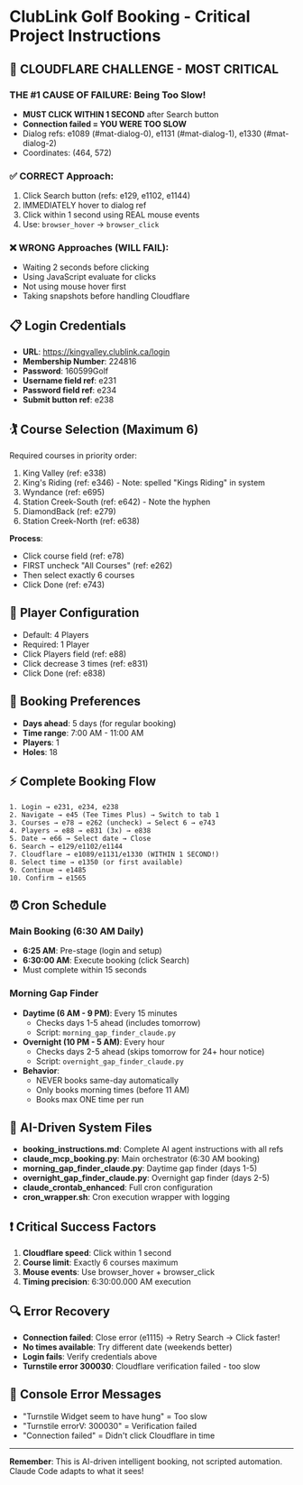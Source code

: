 # ClubLink Golf Booking - Critical Project Instructions

## 🚨 CLOUDFLARE CHALLENGE - MOST CRITICAL
### THE #1 CAUSE OF FAILURE: Being Too Slow!
- **MUST CLICK WITHIN 1 SECOND** after Search button
- **Connection failed = YOU WERE TOO SLOW**
- Dialog refs: e1089 (#mat-dialog-0), e1131 (#mat-dialog-1), e1330 (#mat-dialog-2)
- Coordinates: (464, 572)

### ✅ CORRECT Approach:
1. Click Search button (refs: e129, e1102, e1144)
2. IMMEDIATELY hover to dialog ref
3. Click within 1 second using REAL mouse events
4. Use: `browser_hover` → `browser_click`

### ❌ WRONG Approaches (WILL FAIL):
- Waiting 2 seconds before clicking
- Using JavaScript evaluate for clicks
- Not using mouse hover first
- Taking snapshots before handling Cloudflare

## 📋 Login Credentials
- **URL**: https://kingvalley.clublink.ca/login
- **Membership Number**: 224816
- **Password**: 160599Golf
- **Username field ref**: e231
- **Password field ref**: e234
- **Submit button ref**: e238

## 🏌️ Course Selection (Maximum 6)
Required courses in priority order:
1. King Valley (ref: e338)
2. King's Riding (ref: e346) - Note: spelled "Kings Riding" in system
3. Wyndance (ref: e695)
4. Station Creek-South (ref: e642) - Note the hyphen
5. DiamondBack (ref: e279)
6. Station Creek-North (ref: e638)

**Process**:
- Click course field (ref: e78)
- FIRST uncheck "All Courses" (ref: e262)
- Then select exactly 6 courses
- Click Done (ref: e743)

## 👤 Player Configuration
- Default: 4 Players
- Required: 1 Player
- Click Players field (ref: e88)
- Click decrease 3 times (ref: e831)
- Click Done (ref: e838)

## 📅 Booking Preferences
- **Days ahead**: 5 days (for regular booking)
- **Time range**: 7:00 AM - 11:00 AM
- **Players**: 1
- **Holes**: 18

## ⚡ Complete Booking Flow
```
1. Login → e231, e234, e238
2. Navigate → e45 (Tee Times Plus) → Switch to tab 1
3. Courses → e78 → e262 (uncheck) → Select 6 → e743
4. Players → e88 → e831 (3x) → e838
5. Date → e66 → Select date → Close
6. Search → e129/e1102/e1144
7. Cloudflare → e1089/e1131/e1330 (WITHIN 1 SECOND!)
8. Select time → e1350 (or first available)
9. Continue → e1485
10. Confirm → e1565
```

## ⏰ Cron Schedule

### Main Booking (6:30 AM Daily)
- **6:25 AM**: Pre-stage (login and setup)
- **6:30:00 AM**: Execute booking (click Search)
- Must complete within 15 seconds

### Morning Gap Finder
- **Daytime (6 AM - 9 PM)**: Every 15 minutes
  - Checks days 1-5 ahead (includes tomorrow)
  - Script: `morning_gap_finder_claude.py`
- **Overnight (10 PM - 5 AM)**: Every hour
  - Checks days 2-5 ahead (skips tomorrow for 24+ hour notice)
  - Script: `overnight_gap_finder_claude.py`
- **Behavior**:
  - NEVER books same-day automatically
  - Only books morning times (before 11 AM)
  - Books max ONE time per run

## 🔧 AI-Driven System Files
- **booking_instructions.md**: Complete AI agent instructions with all refs
- **claude_mcp_booking.py**: Main orchestrator (6:30 AM booking)
- **morning_gap_finder_claude.py**: Daytime gap finder (days 1-5)
- **overnight_gap_finder_claude.py**: Overnight gap finder (days 2-5)
- **claude_crontab_enhanced**: Full cron configuration
- **cron_wrapper.sh**: Cron execution wrapper with logging

## ❗ Critical Success Factors
1. **Cloudflare speed**: Click within 1 second
2. **Course limit**: Exactly 6 courses maximum
3. **Mouse events**: Use browser_hover + browser_click
4. **Timing precision**: 6:30:00.000 AM execution

## 🔍 Error Recovery
- **Connection failed**: Close error (e1115) → Retry Search → Click faster!
- **No times available**: Try different date (weekends better)
- **Login fails**: Verify credentials above
- **Turnstile error 300030**: Cloudflare verification failed - too slow

## 📝 Console Error Messages
- "Turnstile Widget seem to have hung" = Too slow
- "Turnstile errorV: 300030" = Verification failed
- "Connection failed" = Didn't click Cloudflare in time

---
**Remember**: This is AI-driven intelligent booking, not scripted automation. Claude Code adapts to what it sees!